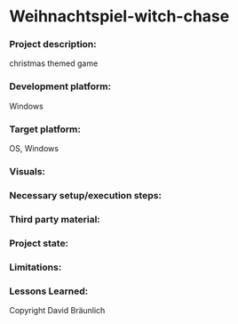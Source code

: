 # Weihnachtspiel-witch-chase

### Project description: 
christmas themed game

### Development platform: 
Windows

### Target platform: 
OS, Windows

### Visuals: 

### Necessary setup/execution steps: 

### Third party material: 

### Project state: 

### Limitations: 

### Lessons Learned: 

Copyright David Bräunlich
